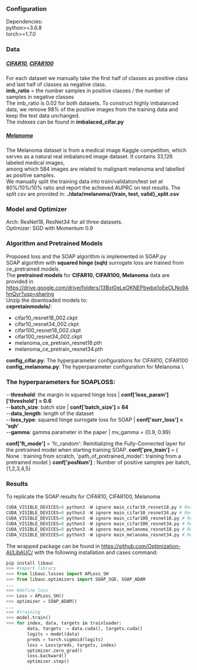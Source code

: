

### Configuration
Dependencies: \
python>=3.6.8 \
torch>=1.7.0 


### Data

##### [CIFAR10](https://www.cs.toronto.edu/~kriz/cifar.html), [CIFAR100](https://www.cs.toronto.edu/~kriz/cifar.html)
For each dataset we manually take the first half of classes as positive class and last half of classes as negative class. \
**imb_ratio** = the number samples in positive classes / the number of samples in negative classes \
The imb_ratio is 0.02 for both datasets. To construct highly imbalanced data, we remove 98% of the positive images from the training data and keep the test data unchanged.\
The indexes can be found in **imbalaced_cifar.py** 
##### [Melanoma](https://www.kaggle.com/c/siim-isic-melanoma-classification/data)
The Melanoma dataset is from a medical image Kaggle competition, which serves as a natural real imbalanced image dataset. It contains 33,126 labeled medical images, \
among which 584 images are related to malignant melanoma and labelled as positive samples. \
We manually split the training data into train/validation/test set at 80%/10%/10% ratio and report the achieved AUPRC on test results. 
The split csv are provided in: **./data/melanoma/{train, test, valid}_split.csv**




### Model and Optimizer
Arch: ResNet18, ResNet34 for all three datasets. \
Optimizer: SGD with Momentum 0.9



### Algorithm and Pretrained Models
Proposed loss and the SOAP algorithm is implemented in SOAP.py \
SOAP algorithm with **squared hinge (sqh)** surrogate loss are trained from ce_pretrained models. \
The **pretrained models** for **CIFAR10, CIFAR100, Melanoma** data are provided in https://drive.google.com/drive/folders/13Bxt0eLeOKNEPbwbq1oEeOLNo9AhnQvr?usp=sharing \
Unzip the downloaded models to: \
**cepretainmodels/**:
-  cifar10_resnet18_002.ckpt
-  cifar10_resnet34_002.ckpt
-  cifar100_resnet18_002.ckpt
-  cifar100_resnet34_002.ckpt
-  melanoma_ce_pretrain_resnet18.pth
-  melanoma_ce_pretrain_resnet34.pth


**config_cifar.py**: The hyperparameter configurations for CIFAR10, CIFAR100 \
**config_melanoma.py**: The hyperparameter configuration for Melanoma \



### The hyperparameters for SOAPLOSS:
  --**threshold**: the margin in squared hinge loss | **conf['loss_param']['threshold'] = 0.6** \
  --**batch_size**: batch size | **conf['batch_size'] = 64** \
  --**data_length**: length of the dataset \
  --**loss_type**: squared hinge surrogate loss for SOAP | **conf['surr_loss'] = 'sqh'** \
  --**gamma**:  gamma parameter in the paper | mv_gamma = {0.9, 0.99}

**conf['ft_mode']** = 'fc_random': Reinitializing the Fully-Connected layer for the pretrained model when starting training SOAP.
**conf['pre_train']** = { None : training from scratch,
                      'path_of_pretrained_model': training from a pretrained model }
**conf['posNum']** : Number of positive samples per batch, \{1,2,3,4,5\}




### Results
To replicate the SOAP results for CIFAR10, CIFAR100, Melanoma
```python
CUDA_VISIBLE_DEVICES=0 python3 -W ignore main_cifar10_resnet18.py # ResNet18, CIFAR10
CUDA_VISIBLE_DEVICES=0 python3 -W ignore main_cifar10_resnet34.py # ResNet34, CIFAR10
CUDA_VISIBLE_DEVICES=0 python3 -W ignore main_cifar100_resnet18.py # ResNet18, CIFAR100
CUDA_VISIBLE_DEVICES=0 python3 -W ignore main_cifar100_resnet34.py # ResNet34, CIFAR100
CUDA_VISIBLE_DEVICES=0 python3 -W ignore main_melanoma_resnet18.py # ResNet18, Melanoma
CUDA_VISIBLE_DEVICES=0 python3 -W ignore main_melanoma_resnet34.py # ResNet34, Melanoma
```

The wrapped package can be found in https://github.com/Optimization-AI/LibAUC/
with the following installation and cases command:
```python
pip install libauc
>>> #import library
>>> from libauc.losses import APLoss_SH
>>> from libauc.optimizers import SOAP_SGD, SOAP_ADAM
...
>>> #define loss
>>> Loss = APLoss_SH()
>>> optimizer = SOAP_ADAM()
...
>>> #training
>>> model.train()
>>> for index, data, targets in trainloader:
        data, targets  = data.cuda(), targets.cuda()
        logits = model(data)
	    preds = torch.sigmoid(logits)
        loss = Loss(preds, targets, index)
        optimizer.zero_grad()
        loss.backward()
        optimizer.step()
```









